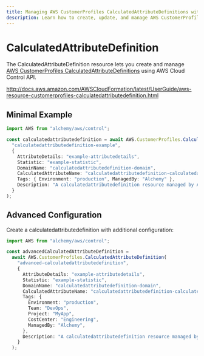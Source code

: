 ```yaml
---
title: Managing AWS CustomerProfiles CalculatedAttributeDefinitions with Alchemy
description: Learn how to create, update, and manage AWS CustomerProfiles CalculatedAttributeDefinitions using Alchemy Cloud Control.
---
```


# CalculatedAttributeDefinition

The CalculatedAttributeDefinition resource lets you create and manage [AWS CustomerProfiles CalculatedAttributeDefinitions](https://docs.aws.amazon.com/customerprofiles/latest/userguide/) using AWS Cloud Control API.

http://docs.aws.amazon.com/AWSCloudFormation/latest/UserGuide/aws-resource-customerprofiles-calculatedattributedefinition.html

## Minimal Example

```ts
import AWS from "alchemy/aws/control";

const calculatedattributedefinition = await AWS.CustomerProfiles.CalculatedAttributeDefinition(
  "calculatedattributedefinition-example",
  {
    AttributeDetails: "example-attributedetails",
    Statistic: "example-statistic",
    DomainName: "calculatedattributedefinition-domain",
    CalculatedAttributeName: "calculatedattributedefinition-calculatedattribute",
    Tags: { Environment: "production", ManagedBy: "Alchemy" },
    Description: "A calculatedattributedefinition resource managed by Alchemy",
  }
);
```

## Advanced Configuration

Create a calculatedattributedefinition with additional configuration:

```ts
import AWS from "alchemy/aws/control";

const advancedCalculatedAttributeDefinition =
  await AWS.CustomerProfiles.CalculatedAttributeDefinition(
    "advanced-calculatedattributedefinition",
    {
      AttributeDetails: "example-attributedetails",
      Statistic: "example-statistic",
      DomainName: "calculatedattributedefinition-domain",
      CalculatedAttributeName: "calculatedattributedefinition-calculatedattribute",
      Tags: {
        Environment: "production",
        Team: "DevOps",
        Project: "MyApp",
        CostCenter: "Engineering",
        ManagedBy: "Alchemy",
      },
      Description: "A calculatedattributedefinition resource managed by Alchemy",
    }
  );
```


